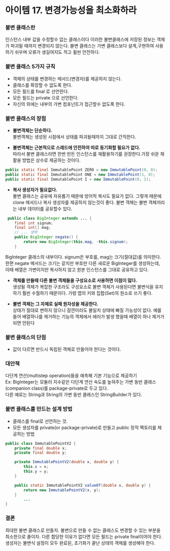 # 아이템 17. 변경가능성을 최소화하라

### 불변 클래스란
인스턴스 내부 값을 수정할수 없는 클래스이다 이러한 불변클래스에 저장된 정보는 객체가 파괴될 때까지 변경되지 않는다. 
불변 클래스는 가변 클래스보다 설계,구현하여 사용하기 쉬우며 오류가 생길여지도 적고 휠씬 안전하다. 

### 불변 클래스 5가지 규칙

* 객체의 상태를 변경하는 메서드(변경자)를 제공하지 않는다.
* 클래스를 확장할 수 없도록 한다.
* 모든 필드를 final 로 선언한다.
* 모든 필드는 private 으로 선언한다.
* 자신의 외에는 내부의 가변 컴포넌트가 접근할수 없도록 한다.

### 불변 클래스의 장점 
* **불변객체는 단순하다.**<br>
  불변객체는 생성된 시점에서 상태를 파괴될때까지 그대로 간직한다.


* **불변객체는 근본적으로 스레드에 안전하여 따로 동기화할 필요가 없다.** <br> 
  따라서 불변 클래스라면 한번 만든 인스턴스를 재활용하기를 권장한다.가장 쉬운 재활용 방법은 상수로 제공하는 것이다.

````java
public static final ImmutablePoint ZERO = new ImmutablePoint(0, 0);
public static final ImmutablePoint ONE = new ImmutablePoint(1, 0);
public static final ImmutablePoint I = new ImmutablePoint(0, 1);
````

* **복사 생성자가 필요없다.**  
  불변 클래스는 공유에 자유롭기 때문에 방어적 복사도 필요가 없다. 
그렇게 때문에 clone 메서드나 복사 생성자를 제공하지 않는것이 좋다.
불변 객체는 불변 객체끼리는 내부 데이터를 공유할수 있다. 

````java
 public class BigInteger extends ... {
    final int signum;
    final int[] mag;
    // ... 생략
    public BigInteger negate() {
        return new BigInteger(this.mag, -this.signum);
    }
````
BigInteger 클래스의 내부이다. signum은 부호를, mag는 크기(절대값)를 의미한다. 한편 negate 메서드는 크기는 같지만 부호만 다른 새로운 BigInteger를 생성하는데, 이때 배열은 가변이지만 복사하지 않고 원본 인스턴스를 그대로 공유하고 있다.

* **객체를 만들때 다른 불변 객체들을 구성요소로 사용하면 이점이 많다.**<br>
  생성될 객체가 복잡한 구조라도 구성요소로 불변 객체가 사용된다면 불변식을 유지하기 훨씬 수월하기 때문이다. 가령 맵의  키와 집합(Set)의 원소로 쓰기 좋다.


* **불변 객체는 그 자체로 실패 원자성을 제공한다.**<br>
  상태가 절대로 변하지 않으니 잠깐이라도 불일치 상태에 빠질 가능성이 없다.
  예를 들어 배열하나를 제거하는 기능의 객체에서 에러가 발생 했을때 배열이 하나 제거가 되면 안된다

### 불변 클래스의 단점
* 값이 다르면 반드시 독립된 객체로 만들어야 한다는 것이다. 

### 대안책
  다단계 연산(multistep operation)들을 예측해 기본 기능으로 제공하기  
  Ex: BigInteger는 모듈러 지수같은 다단계 연산 속도를 높혀주는 가변 동반 클래스(companion class)를 package-private로 두고 있다.   
  다른 예로는 String과 String의 가변 동반 클래스인 StringBuilder가 있다.


### 불변 클래스를 만드는 설계 방법
* 클래스를 final로 선언하는 것.
* 모든 생성자를 private(or package-private)로 만들고 public 정적 팩토리를 제공하는 방법
```java
public class ImmutablePointV2 {
    private final double x;
    private final double y;

    private ImmutablePointV2(double x, double y) {
        this.x = x;
        this.y = y;
    }

    public static ImmutablePointV2 valueOf(double x, double y) {
        return new ImmutablePointV2(x, y);
    }
		...
}
```

### 결론
최대한 불변 클래스로 만들자.
불변으로 만들 수 없는 클래스도 변경할 수 있는 부분을 최소한으로 줄이자.
다른 합당한 이유가 없다면 모든 필드는 private final이어야 한다.
생성자는 불변식 설정이 모두 완료된, 초기화가 끝난 상태의 객체를 생성해야 한다.
